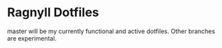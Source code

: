 # Ragnyll Dotfiles

master will be my currently functional and active dotfiles. Other branches are experimental.
